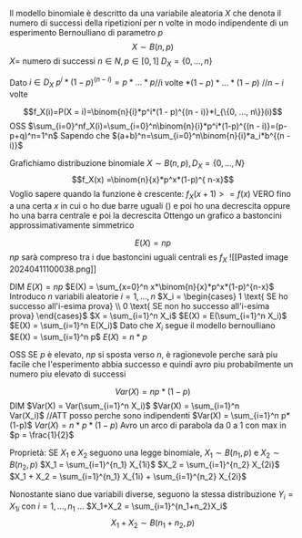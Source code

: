 Il modello binomiale è descritto da una variabile aleatoria $X$ che denota il numero di successi della ripetizioni per n volte in modo indipendente di un esperimento Bernoulliano di parametro $p$
$$X \sim B(n, p)$$
$X =$ numero di successi
$n\in N,p\in[0, 1]$
$D_X = \{0, …, n\}$

Dato $i\in D_X$
$p^i * (1 - p)^{(n - i)} = p*…*p$//i volte $* (1 - p) * … *(1 - p)$ //$n - i$ volte

$$f_X(i)=P(X = i)=\binom{n}{i}*p^i*(1 - p)^{(n - i)}*I_{\{0, …, n\}}(i)$$
OSS $\sum_{i=0}^nf_X(i)=\sum_{i=0}^n\binom{n}{i}*p^i*(1-p)^{(n - i)}=(p-p+q)^n=1^n$
Sapendo che $(a+b)^n=\sum_{i=0}^n\binom{n}{i}*a_i*b^{(n - i)}$

Grafichiamo distribuzione binomiale
$X\sim B(n, p), D_X =\{0, …, N\}$
$$f_X(x) =\binom{n}{x}*p^x*(1-p)^{ n-x}$$
Voglio sapere quando la funzione è crescente: $f_X(x + 1) >= f(x)$ VERO fino a una certa $x$ in cui o ho due barre uguali () e poi ho una decrescita oppure ho una barra centrale e poi la decrescita
Ottengo un grafico a bastoncini approssimativamente simmetrico

$$E(X) = np$$
$np$ sarà compreso tra i due bastoncini uguali centrali
es $f_X$
![[Pasted image 20240411100038.png]]

DIM $E(X) = np$
$E(X) = \sum_{x=0}^n x*\binom{n}{x}*p^x*(1-p)^{n-x}$
Introduco $n$ variabili aleatorie $i=1, …, n$
$X_i = \begin{cases} 1 \text{ SE ho successo all'i-esima prova} \\ 0 \text{ SE non ho successo all'i-esima prova} \end{cases}$
$X = \sum_{i=1}^n X_i$
$E(X) = E(\sum_{i=1}^n X_i)$
$E(X) = \sum_{i=1}^n E(X_i)$
Dato che $X_i$ segue il modello bernoulliano
$E(X) = \sum_{i=1}^n p$
$E(X) = n * p$

OSS SE $p$ è elevato, $np$ si sposta verso $n$, è ragionevole perche sarà piu facile che l'esperimento abbia successo e quindi avro piu probabilmente un numero piu elevato di successi

$$Var(X) = np*(1 - p)$$
DIM
$Var(X) = Var(\sum_{i=1}^n X_i)$
$Var(X) = \sum_{i=1}^n Var(X_i)$ //ATT posso perche sono indipendenti 
$Var(X) = \sum_{i=1}^n p*(1-p)$
$Var(X) = n * p * (1-p)$
Avro un arco di parabola da 0 a 1 con max in $p = \frac{1}{2}$

Proprietà:
SE $X_1$ e $X_2$ seguono una legge binomiale, $X_1\sim B(n_1, p)$ e $X_2\sim B(n_2, p)$
$X_1 = \sum_{i=1}^{n_1} X_{1i}$
$X_2 = \sum_{i=1}^{n_2} X_{2i}$
$X_1 + X_2 = \sum_{i=1}^{n_1} X_{1i} + \sum_{i=1}^{n_2} X_{2i}$

Nonostante siano due variabili diverse, seguono la stessa distribuzione
$Y_i= X_{1i}$ con $i=1, …, n_1$
…
$X_1+X_2 = \sum_{i=1}^{n_1+n_2}X_i$
$$X_1+X_2 \sim B(n_1+n_2, p)$$
